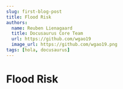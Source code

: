 ```yaml
---
slug: first-blog-post
title: Flood Risk
authors:
  name: Reuben Lienagaard
  title: Docusaurus Core Team
  url: https://github.com/wgao19
  image_url: https://github.com/wgao19.png
tags: [hola, docusaurus]
---
```


# Flood Risk
